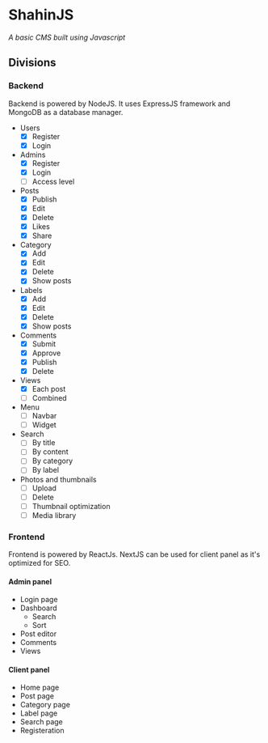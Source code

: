 # ShahinJS

_A basic CMS built using Javascript_

## Divisions

### Backend

Backend is powered by NodeJS. It uses ExpressJS framework and MongoDB as a database manager.

- Users
  - [x] Register
  - [x] Login
- Admins
  - [x] Register
  - [x] Login
  - [ ] Access level
- Posts
  - [x] Publish
  - [x] Edit
  - [x] Delete
  - [x] Likes
  - [x] Share
- Category
  - [x] Add
  - [x] Edit
  - [x] Delete
  - [x] Show posts
- Labels
  - [x] Add
  - [x] Edit
  - [x] Delete
  - [x] Show posts
- Comments
  - [x] Submit
  - [x] Approve
  - [x] Publish
  - [x] Delete
- Views
  - [x] Each post
  - [ ] Combined
- Menu
  - [ ] Navbar
  - [ ] Widget
- Search
  - [ ] By title
  - [ ] By content
  - [ ] By category
  - [ ] By label
- Photos and thumbnails
  - [ ] Upload
  - [ ] Delete
  - [ ] Thumbnail optimization
  - [ ] Media library

### Frontend

Frontend is powered by ReactJs. NextJS can be used for client panel as it's optimized for SEO.

#### Admin panel

- Login page
- Dashboard
  - Search
  - Sort
- Post editor
- Comments
- Views

#### Client panel

- Home page
- Post page
- Category page
- Label page
- Search page
- Registeration
